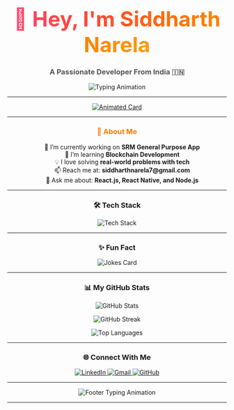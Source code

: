 <!-- Header Animation -->
<h1 align="center">
  <span style="font-size: 48px; font-weight: bold; background: linear-gradient(90deg, #ff416c, #ff4b2b, #ff7b00, #ff9900); -webkit-background-clip: text; color: transparent; animation: wave 3s infinite;">
    👋 Hey, I'm Siddharth Narela
  </span>
</h1>
<h3 align="center" style="color: #555;">A Passionate Developer From India 🇮🇳</h3>

<!-- Introductory Animation -->
<p align="center">
  <img src="https://readme-typing-svg.herokuapp.com?font=Fira+Code&size=22&pause=1000&center=true&width=440&lines=Full+Stack+Developer+%7C+React+Enthusiast;Passionate+about+%F0%9F%9A%80+Tech+and+Blockchain;Open+to+Collaborate+on+Exciting+Projects" alt="Typing Animation" />
</p>

---

<!-- Animated Cards Section -->
<p align="center">
  <a href="https://github.com/siddharthnarela">
    <img src="https://cardivo.vercel.app/api?name=Siddharth%20Narela&description=Full%20Stack%20Developer%20%7C%20Blockchain%20Explorer&backgroundColor=%23FF9900&iconColor=%23FFFFFF&fontColor=%23000000&animation=true" alt="Animated Card">
  </a>
</p>

---

<!-- About Me Section -->
<h3 align="center" style="font-weight: bold; color: #ff7b00;">🚀 About Me</h3>
<div align="center">
  <ul style="list-style: none;">
    <li>🔭 I’m currently working on <strong>SRM General Purpose App</strong></li>
    <li>🌱 I’m learning <strong>Blockchain Development</strong></li>
    <li>💡 I love solving <strong>real-world problems with tech</strong></li>
    <li>📫 Reach me at: <strong>siddharthnarela7@gmail.com</strong></li>
    <li>💬 Ask me about: <strong>React.js, React Native, and Node.js</strong></li>
  </ul>
</div>

---

<!-- Languages & Tools with Hover Effect -->
<h3 align="center">🛠 Tech Stack</h3>
<p align="center">
  <img src="https://skillicons.dev/icons?i=html,css,js,react,nodejs,python,mongodb,mysql,git,bootstrap,tailwind,firebase" alt="Tech Stack" style="cursor: pointer; transition: transform 0.3s;" onmouseover="this.style.transform='scale(1.1)'" onmouseout="this.style.transform='scale(1)'"/>
</p>

---

<!-- Fun Animation Section -->
<h3 align="center">✨ Fun Fact</h3>
<p align="center">
  <img src="https://readme-jokes.vercel.app/api?theme=default" alt="Jokes Card" />
</p>

---

<!-- GitHub Stats with Animation -->
<h3 align="center">📊 My GitHub Stats</h3>
<p align="center">
  <img src="https://github-readme-stats.vercel.app/api?username=siddharthnarela&show_icons=true&theme=tokyonight&count_private=true" alt="GitHub Stats" />
</p>
<p align="center">
  <img src="https://github-readme-streak-stats.herokuapp.com/?user=siddharthnarela&theme=tokyonight" alt="GitHub Streak" />
</p>
<p align="center">
  <img src="https://github-readme-stats.vercel.app/api/top-langs/?username=siddharthnarela&layout=compact&theme=tokyonight" alt="Top Languages" />
</p>

---

<!-- Connect Section -->
<h3 align="center">🌐 Connect With Me</h3>
<p align="center">
  <a href="https://linkedin.com/in/siddharth-narela" target="_blank">
    <img src="https://img.shields.io/badge/LinkedIn-0077B5?logo=linkedin&logoColor=white&style=for-the-badge" alt="LinkedIn">
  </a>
  <a href="mailto:siddharthnarela7@gmail.com">
    <img src="https://img.shields.io/badge/Gmail-D14836?logo=gmail&logoColor=white&style=for-the-badge" alt="Gmail">
  </a>
  <a href="https://github.com/siddharthnarela">
    <img src="https://img.shields.io/badge/GitHub-100000?logo=github&logoColor=white&style=for-the-badge" alt="GitHub">
  </a>
</p>

---

<!-- Footer with Cool Animation -->
<p align="center">
  <img src="https://readme-typing-svg.herokuapp.com?font=Fira+Code&size=20&pause=1000&center=true&vCenter=true&width=500&lines=Thank+You+for+Visiting+My+Profile!;Let's+Build+Something+Awesome+Together!+%F0%9F%9A%80" alt="Footer Typing Animation" />
</p>

---

<!-- CSS Animation -->
<style>
  @keyframes wave {
    0%, 100% {transform: rotate(0deg);}
    50% {transform: rotate(5deg);}
  }
</style>
